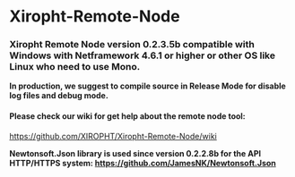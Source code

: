 # Xiropht-Remote-Node
<h3>Xiropht Remote Node version 0.2.3.5b compatible with Windows with Netframework 4.6.1 or higher or other OS like Linux who need to use Mono.</h3>

**In production, we suggest to compile source in Release Mode for disable log files and debug mode.**

<h4>Please check our wiki for get help about the remote node tool:</h4>

https://github.com/XIROPHT/Xiropht-Remote-Node/wiki

**Newtonsoft.Json library is used since version 0.2.2.8b for the API HTTP/HTTPS system: https://github.com/JamesNK/Newtonsoft.Json**
